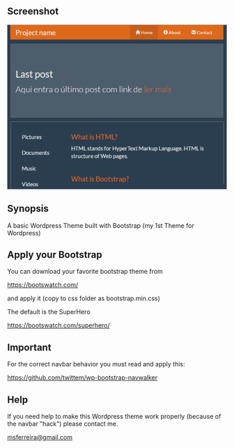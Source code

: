 ## Screenshot
![alt text](screenshot.png "Bootstrap Theme For Wordpress")

## Synopsis
A basic Wordpress Theme built with Bootstrap (my 1st Theme for Wordpress)

## Apply your Bootstrap
You can download your favorite bootstrap theme from 

https://bootswatch.com/

and apply it (copy to css folder as bootstrap.min.css)

The default is the SuperHero

https://bootswatch.com/superhero/

## Important

For the correct navbar behavior you must read and apply this:

https://github.com/twittem/wp-bootstrap-navwalker

## Help
If you need help to make this Wordpress theme work properly (because of the navbar "hack") please contact me.

msferreira@gmail.com